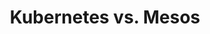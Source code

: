 ---
# Accomplishments widget.
widget: "howto"  # See https://sourcethemes.com/academic/docs/page-builder/
headless: true  # This file represents a page section.
active: true  # Activate this widget? true/false
weight: 3 # Order that this section will appear.
title: "Kubernetes vs. Mesos"
subtitle: ""

# Date format
#   Refer to https://sourcethemes.com/academic/docs/customization/#date-format
date_format: "Jan 2006"

# Accomplishments.
#   Add/remove as many `[[item]]` blocks below as you like.
#   `title`, `organization` and `date_start` are the required parameters.
#   Leave other parameters empty if not required.
#   Begin/end multi-line descriptions with 3 quotes `"""`.
item: 
smallItem: 
 - title: "Kubernetes vs. Mesos – an Architect’s Perspective"
   summary: "stratoscale.com"
   linkText: ""
   linkUrl: "https://www.stratoscale.com/blog/kubernetes/kubernetes-vs-mesos-architects-perspective/"
   openNewWindow: 
   image: "https://res.cloudinary.com/agile-seo/image/fetch/w_62,dpr_1.0,d_blank_am8gzx.png/https%3A%2F%2Flogo.clearbit.com%2Fstratoscale.com%3Fsize%3D250"
 - title: "Kubernetes vs. Mesos: Choosing a Container Orchestration Tool"
   summary: "dzone.com"
   linkText: ""
   linkUrl: "https://dzone.com/articles/kubernetes-vs-mesos-choosing-a-container-orchestra"
   openNewWindow: 
   image: "https://res.cloudinary.com/agile-seo/image/fetch/w_62,dpr_1.0,d_blank_am8gzx.png/https%3A%2F%2Flogo.clearbit.com%2Fdzone.com%3Fsize%3D250"
 - title: "What's the Difference Between Apache's Mesos and Google's Kubernetes"
   summary: "stackoverflow.com"
   linkText: ""
   linkUrl: "https://stackoverflow.com/questions/26705201/whats-the-difference-between-apaches-mesos-and-googles-kubernetes"
   openNewWindow: 
   image: "https://res.cloudinary.com/agile-seo/image/fetch/w_62,dpr_1.0,d_blank_am8gzx.png/https%3A%2F%2Flogo.clearbit.com%2Fstackoverflow.com%3Fsize%3D250"
 - title: "Kubernetes Vs. Mesos: A Comparison of Containerization Platforms"
   summary: "vexxhost.com"
   linkText: ""
   linkUrl: "https://vexxhost.com/blog/kubernetes-mesos-comparison-containerization/"
   openNewWindow: 
   image: "https://res.cloudinary.com/agile-seo/image/fetch/w_62,dpr_1.0,d_blank_am8gzx.png/https%3A%2F%2Flogo.clearbit.com%2Fvexxhost.com%3Fsize%3D250"
 - title: "Containerized BigData in Mesos and Kubernetes"
   summary: "everismoriarty.com"
   linkText: ""
   linkUrl: "http://everismoriarty.com/2017/07/26/containerized-bigdata-in-mesos-and-kubernetes/"
   openNewWindow: 
   image: "https://res.cloudinary.com/agile-seo/image/fetch/w_62,dpr_1.0,d_blank_am8gzx.png/https%3A%2F%2Flogo.clearbit.com%2Feverismoriarty.com%3Fsize%3D250"
---